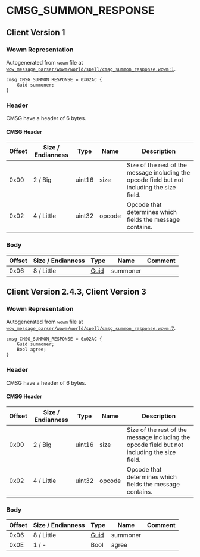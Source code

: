 # CMSG_SUMMON_RESPONSE

## Client Version 1

### Wowm Representation

Autogenerated from `wowm` file at [`wow_message_parser/wowm/world/spell/cmsg_summon_response.wowm:1`](https://github.com/gtker/wow_messages/tree/main/wow_message_parser/wowm/world/spell/cmsg_summon_response.wowm#L1).
```rust,ignore
cmsg CMSG_SUMMON_RESPONSE = 0x02AC {
    Guid summoner;
}
```
### Header

CMSG have a header of 6 bytes.

#### CMSG Header

| Offset | Size / Endianness | Type   | Name   | Description |
| ------ | ----------------- | ------ | ------ | ----------- |
| 0x00   | 2 / Big           | uint16 | size   | Size of the rest of the message including the opcode field but not including the size field.|
| 0x02   | 4 / Little        | uint32 | opcode | Opcode that determines which fields the message contains.|

### Body

| Offset | Size / Endianness | Type | Name | Comment |
| ------ | ----------------- | ---- | ---- | ------- |
| 0x06 | 8 / Little | [Guid](../types/packed-guid.md) | summoner |  |

## Client Version 2.4.3, Client Version 3

### Wowm Representation

Autogenerated from `wowm` file at [`wow_message_parser/wowm/world/spell/cmsg_summon_response.wowm:7`](https://github.com/gtker/wow_messages/tree/main/wow_message_parser/wowm/world/spell/cmsg_summon_response.wowm#L7).
```rust,ignore
cmsg CMSG_SUMMON_RESPONSE = 0x02AC {
    Guid summoner;
    Bool agree;
}
```
### Header

CMSG have a header of 6 bytes.

#### CMSG Header

| Offset | Size / Endianness | Type   | Name   | Description |
| ------ | ----------------- | ------ | ------ | ----------- |
| 0x00   | 2 / Big           | uint16 | size   | Size of the rest of the message including the opcode field but not including the size field.|
| 0x02   | 4 / Little        | uint32 | opcode | Opcode that determines which fields the message contains.|

### Body

| Offset | Size / Endianness | Type | Name | Comment |
| ------ | ----------------- | ---- | ---- | ------- |
| 0x06 | 8 / Little | [Guid](../types/packed-guid.md) | summoner |  |
| 0x0E | 1 / - | Bool | agree |  |

